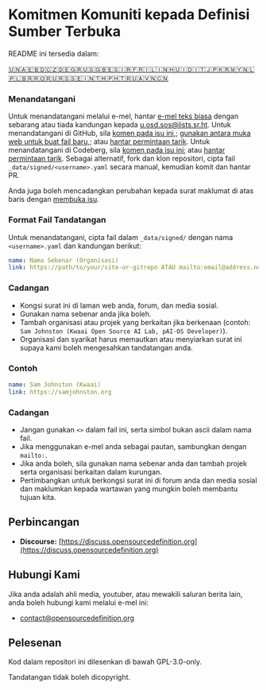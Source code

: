 # Komitmen Komuniti kepada Definisi Sumber Terbuka

README ini tersedia dalam:
<!-- TRANSLATIONS_START -->
[🇺🇳](README.md)[🇦🇪](README-ar-AE.md)[🇧🇩](README-bn-BD.md)[🇨🇿](README-cs-CZ.md)[🇩🇪](README-de-DE.md)[🇬🇷](README-el-GR.md)[🇺🇸](README-en-US.md)[🇬🇧](README-en-GB.md)[🇪🇸](README-es-ES.md)[🇮🇷](README-fa-IR.md)[🇫🇷](README-fr-FR.md)[🇮🇱](README-he-IL.md)[🇮🇳](README-hi-IN.md)[🇭🇺](README-hu-HU.md)[🇮🇩](README-id-ID.md)[🇮🇹](README-it-IT.md)[🇯🇵](README-ja-JP.md)[🇰🇷](README-ko-KR.md)[🇲🇾](README-ms-MY.md)[🇳🇱](README-nl-NL.md)[🇵🇱](README-pl-PL.md)[🇧🇷](README-pt-BR.md)[🇷🇴](README-ro-RO.md)[🇷🇺](README-ru-RU.md)[🇷🇸](README-sr-RS.md)[🇸🇪](README-sv-SE.md)[🇮🇳](README-ta-IN.md)[🇹🇭](README-th-TH.md)[🇵🇭](README-tl-PH.md)[🇹🇷](README-tr-TR.md)[🇺🇦](README-uk-UA.md)[🇻🇳](README-vi-VN.md)[🇨🇳](README-zh-CN.md)
<!-- TRANSLATIONS_END -->

### Menandatangani

Untuk menandatangani melalui e-mel, hantar [e-mel teks biasa](https://useplaintext.email/) dengan sebarang atau tiada kandungan kepada [u.osd.sos@lists.sr.ht](mailto:u.osd.sos@lists.sr.ht).
Untuk menandatangani di GitHub, sila [komen pada isu ini](https://github.com/OpenSourceDefinition/sos/issues/1),; [gunakan antara muka web untuk buat fail baru](https://github.com/OpenSourceDefinition/sos/new/main/_data/signed),; atau [hantar permintaan tarik](https://github.com/OpenSourceDefinition/sos/pulls).
Untuk menandatangani di Codeberg, sila [komen pada isu ini](https://codeberg.org/osd/sos/issues/1); atau [hantar permintaan tarik](https://codeberg.org/osd/sos/pulls).
Sebagai alternatif, fork dan klon repositori, cipta fail `_data/signed/<username>.yaml` secara manual, kemudian komit dan hantar PR.

Anda juga boleh mencadangkan perubahan kepada surat maklumat di atas baris dengan [membuka isu](https://codeberg.org/osd/sos/issues).

### Format Fail Tandatangan

Untuk menandatangani, cipta fail dalam `_data/signed/` dengan nama `<username>.yaml` dan kandungan berikut:

```yaml
name: Nama Sebenar (Organisasi)
link: https://path/to/your/site-or-gitrepo ATAU mailto:email@address.nul
```

### Cadangan
- Kongsi surat ini di laman web anda, forum, dan media sosial.
- Gunakan nama sebenar anda jika boleh.
- Tambah organisasi atau projek yang berkaitan jika berkenaan (contoh: `Sam Johnston (Kwaai Open Source AI Lab, pAI-OS Developer)`).
- Organisasi dan syarikat harus memautkan atau menyiarkan surat ini supaya kami boleh mengesahkan tandatangan anda.

### Contoh

```yaml
name: Sam Johnston (Kwaai)
link: https://samjohnston.org
```

### Cadangan

- Jangan gunakan `<>` dalam fail ini, serta simbol bukan ascii dalam nama fail.
- Jika menggunakan e-mel anda sebagai pautan, sambungkan dengan `mailto:`.
- Jika anda boleh, sila gunakan nama sebenar anda dan tambah projek serta organisasi berkaitan dalam kurungan.
- Pertimbangkan untuk berkongsi surat ini di forum anda dan media sosial dan maklumkan kepada wartawan yang mungkin boleh membantu tujuan kita.

## Perbincangan

- **Discourse:** [https://discuss.opensourcedefinition.org](https://discuss.opensourcedefinition.org)

## Hubungi Kami
Jika anda adalah ahli media, youtuber, atau mewakili saluran berita lain, anda boleh hubungi kami melalui e-mel ini:
- [contact@opensourcedefinition.org](mailto:contact@opensourcedefinition.org)

## Pelesenan
Kod dalam repositori ini dilesenkan di bawah GPL-3.0-only.

Tandatangan tidak boleh dicopyright.